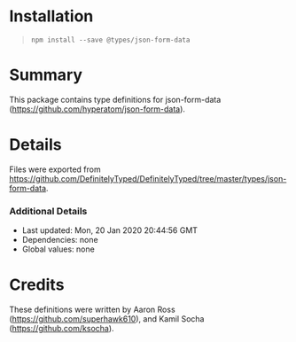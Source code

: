 # Installation
> `npm install --save @types/json-form-data`

# Summary
This package contains type definitions for json-form-data (https://github.com/hyperatom/json-form-data).

# Details
Files were exported from https://github.com/DefinitelyTyped/DefinitelyTyped/tree/master/types/json-form-data.

### Additional Details
 * Last updated: Mon, 20 Jan 2020 20:44:56 GMT
 * Dependencies: none
 * Global values: none

# Credits
These definitions were written by Aaron Ross (https://github.com/superhawk610), and Kamil Socha (https://github.com/ksocha).

